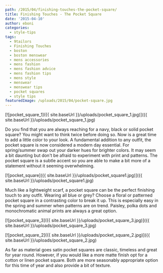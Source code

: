 ```yaml
---
path: /2015/04/finishing-touches-the-pocket-square/
title: Finishing Touches - The Pocket Square
date: '2015-04-10'
author: eboni
categories:
  - style-tips
tags:
  - 9tailors
  - Finishing Touches
  - boston
  - boston menswear
  - mens accessories
  - mens fashion
  - mens fashion advice
  - mens fashion tips
  - mens style
  - menswear
  - menswear tips
  - pocket squares
  - style tips
featuredImage: /uploads/2015/04/pocket-square.jpg
---
```

[![pocket_square_1]({{ site.baseUrl }}/uploads/pocket_square_1.jpg)]({{ site.baseUrl }}/uploads/pocket_square_1.jpg)

Do you find that you are always reaching for a navy, black or solid pocket square? You might want to think twice before doing so. Now is a great time to add a little color to your look. A fundamental addition to any outfit, the pocket square is now considered a modern day essential. For spring/summer swap out your darker hues for brighter colors. It may seem a bit daunting but don't be afraid to experiment with print and patterns. The pocket square is a subtle accent so you are able to make a bit more of a statement without it seeming overwhelming.

 [![pocket_square]({{ site.baseUrl }}/uploads/pocket_square1.jpg)]({{ site.baseUrl }}/uploads/pocket_square1.jpg) 

Much like a lightweight scarf, a pocket square can be the perfect finishing touch to any outfit. Wearing all blue or grey? Choose a floral or patterned pocket square in a contrasting color to break it up. This is especially easy in the spring and summer when patterns are on trend. Paisley, polka dots and monochromatic animal prints are always a great option.

[![pocket_square_3]({{ site.baseUrl }}/uploads/pocket_square_3.jpg)]({{ site.baseUrl }}/uploads/pocket_square_3.jpg)

[![pocket_square_2]({{ site.baseUrl }}/uploads/pocket_square_2.jpg)]({{ site.baseUrl }}/uploads/pocket_square_2.jpg)

As far as material goes satin pocket squares are classic, timeless and great for year round. However, if you would like a more matte finish opt for a cotton or linen pocket square. Both are more seasonably appropriate option for this time of year and also provide a bit of texture.